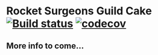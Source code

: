 # Rocket Surgeons Guild Cake [![Build status](https://ci.appveyor.com/api/projects/status/fvy9t61qeh0lwbpu/branch/master?svg=true)](https://ci.appveyor.com/project/david-driscoll/cake) [![codecov](https://codecov.io/gh/RocketSurgeonsGuild/Cake/branch/master/graph/badge.svg)](https://codecov.io/gh/RocketSurgeonsGuild/Cake)


## More info to come...
